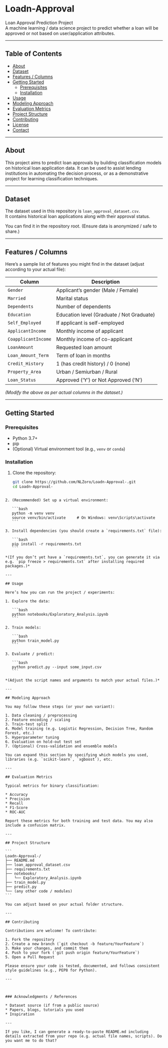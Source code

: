 
# Loadn-Approval

Loan Approval Prediction Project  
A machine learning / data science project to predict whether a loan will be approved or not based on user/application attributes.

---

## Table of Contents

- [About](#about)  
- [Dataset](#dataset)  
- [Features / Columns](#features--columns)  
- [Getting Started](#getting-started)  
  - [Prerequisites](#prerequisites)  
  - [Installation](#installation)  
- [Usage](#usage)  
- [Modeling Approach](#modeling-approach)  
- [Evaluation Metrics](#evaluation-metrics)  
- [Project Structure](#project-structure)  
- [Contributing](#contributing)  
- [License](#license)  
- [Contact](#contact)

---

## About

This project aims to predict loan approvals by building classification models on historical loan application data. It can be used to assist lending institutions in automating the decision process, or as a demonstrative project for learning classification techniques.

---

## Dataset

The dataset used in this repository is `loan_approval_dataset.csv`.  
It contains historical loan applications along with their approval status.

You can find it in the repository root. (Ensure data is anonymized / safe to share.)

---

## Features / Columns

Here’s a sample list of features you might find in the dataset (adjust according to your actual file):

| Column               | Description                                  |
|----------------------|----------------------------------------------|
| `Gender`             | Applicant’s gender (Male / Female)           |
| `Married`            | Marital status                                |
| `Dependents`         | Number of dependents                          |
| `Education`          | Education level (Graduate / Not Graduate)     |
| `Self_Employed`      | If applicant is self-employed                 |
| `ApplicantIncome`    | Monthly income of applicant                  |
| `CoapplicantIncome`  | Monthly income of co-applicant                |
| `LoanAmount`         | Requested loan amount                         |
| `Loan_Amount_Term`   | Term of loan in months                        |
| `Credit_History`     | 1 (has credit history) / 0 (none)             |
| `Property_Area`      | Urban / Semiurban / Rural                      |
| `Loan_Status`        | Approved (‘Y’) or Not Approved (‘N’)          |

*(Modify the above as per actual columns in the dataset.)*

---

## Getting Started

### Prerequisites

- Python 3.7+  
- pip  
- (Optional) Virtual environment tool (e.g., `venv` or `conda`)  

### Installation

1. Clone the repository:

   ```bash
   git clone https://github.com/NLZoro/Loadn-Approval-.git
   cd Loadn-Approval-
````

2. (Recommended) Set up a virtual environment:

   ```bash
   python -m venv venv
   source venv/bin/activate     # On Windows: venv\Scripts\activate
   ```

3. Install dependencies (you should create a `requirements.txt` file):

   ```bash
   pip install -r requirements.txt
   ```

*(If you don’t yet have a `requirements.txt`, you can generate it via e.g. `pip freeze > requirements.txt` after installing required packages.)*

---

## Usage

Here’s how you can run the project / experiments:

1. Explore the data:

   ```bash
   python notebooks/Exploratory_Analysis.ipynb
   ```

2. Train models:

   ```bash
   python train_model.py
   ```

3. Evaluate / predict:

   ```bash
   python predict.py --input some_input.csv
   ```

*(Adjust the script names and arguments to match your actual files.)*

---

## Modeling Approach

You may follow these steps (or your own variant):

1. Data cleaning / preprocessing
2. Feature encoding / scaling
3. Train-test split
4. Model training (e.g. Logistic Regression, Decision Tree, Random Forest, etc.)
5. Hyperparameter tuning
6. Evaluation on hold-out test set
7. (Optional) Cross-validation and ensemble models

You can expand this section by specifying which models you used, libraries (e.g. `scikit-learn`, `xgboost`), etc.

---

## Evaluation Metrics

Typical metrics for binary classification:

* Accuracy
* Precision
* Recall
* F1-Score
* ROC-AUC

Report these metrics for both training and test data. You may also include a confusion matrix.

---

## Project Structure

```
Loadn-Approval-/
├── README.md
├── loan_approval_dataset.csv
├── requirements.txt
├── notebooks/
│   └── Exploratory_Analysis.ipynb
├── train_model.py
├── predict.py
└── (any other code / modules)
```

You can adjust based on your actual folder structure.

---

## Contributing

Contributions are welcome! To contribute:

1. Fork the repository
2. Create a new branch (`git checkout -b feature/YourFeature`)
3. Make your changes, and commit them
4. Push to your fork (`git push origin feature/YourFeature`)
5. Open a Pull Request

Please ensure your code is tested, documented, and follows consistent style guidelines (e.g., PEP8 for Python).

---



### Acknowledgments / References

* Dataset source (if from a public source)
* Papers, blogs, tutorials you used
* Inspiration

---

If you like, I can generate a ready-to-paste README.md including details extracted from your repo (e.g. actual file names, scripts). Do you want me to do that?
